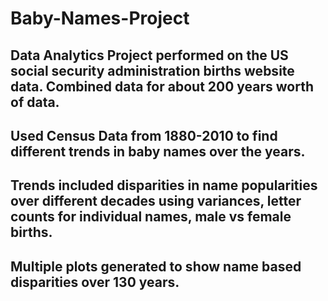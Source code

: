 # Baby-Names-Project

## Data Analytics Project performed on the US social security administration births website data. Combined data for about 200 years worth of data.
## Used Census Data from 1880-2010 to find different trends in baby names over the years.
## Trends included disparities in name popularities over different decades using variances, letter counts for individual names, male vs female births.
## Multiple plots generated to show name based disparities over 130 years.
